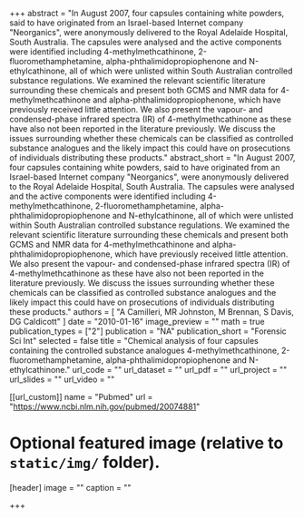 +++
abstract = "In August 2007, four capsules containing white powders, said to have originated from an Israel-based Internet company &quot;Neorganics&quot;, were anonymously delivered to the Royal Adelaide Hospital, South Australia. The capsules were analysed and the active components were identified including 4-methylmethcathinone, 2-fluoromethamphetamine, alpha-phthalimidopropiophenone and N-ethylcathinone, all of which were unlisted within South Australian controlled substance regulations. We examined the relevant scientific literature surrounding these chemicals and present both GCMS and NMR data for 4-methylmethcathinone and alpha-phthalimidopropiophenone, which have previously received little attention. We also present the vapour- and condensed-phase infrared spectra (IR) of 4-methylmethcathinone as these have also not been reported in the literature previously. We discuss the issues surrounding whether these chemicals can be classified as controlled substance analogues and the likely impact this could have on prosecutions of individuals distributing these products."
abstract_short = "In August 2007, four capsules containing white powders, said to have originated from an Israel-based Internet company &quot;Neorganics&quot;, were anonymously delivered to the Royal Adelaide Hospital, South Australia. The capsules were analysed and the active components were identified including 4-methylmethcathinone, 2-fluoromethamphetamine, alpha-phthalimidopropiophenone and N-ethylcathinone, all of which were unlisted within South Australian controlled substance regulations. We examined the relevant scientific literature surrounding these chemicals and present both GCMS and NMR data for 4-methylmethcathinone and alpha-phthalimidopropiophenone, which have previously received little attention. We also present the vapour- and condensed-phase infrared spectra (IR) of 4-methylmethcathinone as these have also not been reported in the literature previously. We discuss the issues surrounding whether these chemicals can be classified as controlled substance analogues and the likely impact this could have on prosecutions of individuals distributing these products."
authors = [ "A Camilleri, MR Johnston, M Brennan, S Davis, DG Caldicott"  ] 
date = "2010-01-16"
image_preview = ""
math = true
publication_types = ["2"] 
publication = "NA"
publication_short = "Forensic Sci Int"
selected = false
title = "Chemical analysis of four capsules containing the controlled substance analogues 4-methylmethcathinone, 2-fluoromethamphetamine, alpha-phthalimidopropiophenone and N-ethylcathinone."
url_code = ""
url_dataset = ""
url_pdf = ""
url_project = ""
url_slides = ""
url_video = ""

[[url_custom]]
name = "Pubmed"
url = "https://www.ncbi.nlm.nih.gov/pubmed/20074881"

# Optional featured image (relative to `static/img/` folder).
[header]
image = ""
caption = ""

+++

